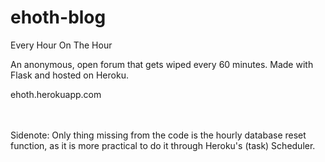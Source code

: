 # ehoth-blog
Every Hour On The Hour

An anonymous, open forum that gets wiped every 60 minutes. Made with Flask and hosted on Heroku.

ehoth.herokuapp.com

<br><br>
Sidenote:
Only thing missing from the code is the hourly database reset function, as it is more practical to do it through Heroku's (task) Scheduler.
